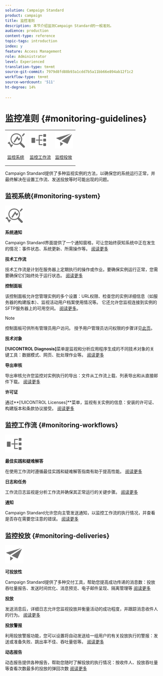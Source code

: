 ```yaml
---
solution: Campaign Standard
product: campaign
title: 监控准则
description: 本节介绍监测Campaign Standard的一般准则。
audience: production
content-type: reference
topic-tags: introduction
index: y
feature: Access Management
role: Administrator
level: Experienced
translation-type: tm+mt
source-git-commit: 7979d8fd88b93a1cdd7b5a11bb66e894ab12f1c2
workflow-type: tm+mt
source-wordcount: '511'
ht-degree: 14%

---
```



# 监控准则 {#monitoring-guidelines}

<table>
<tr><td><img src="assets/do-not-localize/icon_system.svg" width="60px"><p><a href="#monitoring-system">监控系统</a></p></td>
<td><img src="assets/do-not-localize/icon_workflows.svg" width="60px"><p><a href="#moniroting-workflows">监控工作流</a></p></td>
<td><img src="assets/do-not-localize/icon_send.svg" width="60px"><p><a href="#monitoring-deliveries">监控投放</a></p></td></tr>
</table>

Campaign Standard提供了多种监视实例的方法，以确保您的系统运行正常，并最终解决在设置工作流、发送投放等时可能出现的问题。

## 监视系统{#monitoring-system}

<img src="assets/do-not-localize/icon_system.svg" width="60px">

**系统通知**

Campaign Standard界面提供了一个通知窗格，可让您始终获知系统中正在发生的情况：事件状态、系统更新、所需操作等。 [阅读更多](../../start/using/interface-description.md#top-bar)


**技术工作流**

技术工作流是计划在服务器上定期执行的操作或作业。要确保实例运行正常，您需要确保它们始终处于运行状态。 [阅读更多](../../administration/using/technical-workflows.md)

**控制面板**

该控制面板允许您管理实例的多个设置：URL权限、检查您的实例详细信息（如服务器的构建版本）、监视活动用户档案使用情况等。 它还允许您监视连接到实例的SFTP服务器上的可用空间。 [阅读更多](https://docs.adobe.com/content/help/zh-Hans/control-panel/using/control-panel-home.html)。

>[!NOTE]
>
>控制面板可供所有管理员用户访问。 授予用户管理员访问权限的步骤详见[此页](https://experienceleague.adobe.com/docs/control-panel/using/discover-control-panel/managing-permissions.html?lang=en#discover-control-panel)。

**技术对象**

**[!UICONTROL Diagnosis]**&#x200B;菜单是监视和分析应用程序生成的不同技术对象的关键工具：数据模式、网页、批处理作业等。 [阅读更多](../../developing/using/monitoring-data-model-changes.md)

**导出审核**

导出审核允许您监控对实例执行的导出：文件从工作流上载、列表导出和从直接邮件下载。
[阅读更多](../../administration/using/auditing-export-logs.md)

**许可证**

通过&#x200B;**[!UICONTROL Licenses]**菜单，监视有关实例的信息：安装的许可证、构建版本和条款协议接受。
[阅读更多](../../administration/using/licenses.md)

## 监控工作流 {#monitoring-workflows}

<img src="assets/do-not-localize/icon_workflows.svg" width="60px">

**最佳实践和疑难解答**

在使用工作流时遵循最佳实践和疑难解答指南有助于提高性能。
[阅读更多](../../automating/using/best-practices-workflows.md)

**日志和任务**

工作流日志监视是分析工作流并确保其正常运行的关键步骤。
[阅读更多](../../automating/using/monitoring-workflow-execution.md#workflow-log-and-tasks)

**通知**

Campaign Standard允许您向主管发送通知，以监控工作流的执行情况，并查看是否存在需要您注意的错误。
[阅读更多](../../automating/using/monitoring-workflow-execution.md#error-management)

## 监控投放 {#monitoring-deliveries}

<img src="assets/do-not-localize/icon_send.svg" width="60px">

**可投放性**

Campaign Standard提供了多种交付工具，帮助您提高成功传递的消息数：投放吞吐量报告、发送时间优化、消息预览、电子邮件呈现、隔离管理等
[阅读更多](../../sending/using/about-deliverability.md)

**投放**

发送消息后，详细日志允许您监视投放并衡量活动的成功程度，并跟踪消息收件人的行为。
[阅读更多](../../sending/using/monitoring-a-delivery.md)

**投放警报**

利用投放警报功能，您可以设置将自动发送给一组用户的有关投放执行的警报：发送或准备失败、跳出率不佳、吞吐量低等。
[阅读更多](../../sending/using/receiving-alerts-when-failures-happen.md)

**动态报告**

动态报告提供各种报告，帮助您随时了解投放的执行情况：按收件人、投放吞吐量等查看次数最多的投放的弹回次数
[阅读更多](../../reporting/using/about-dynamic-reports.md)
